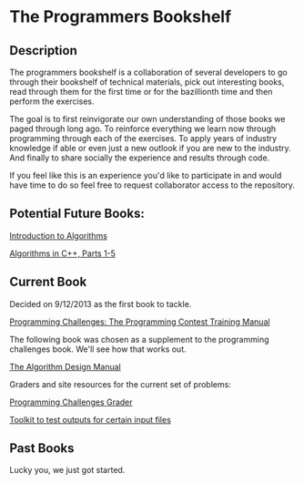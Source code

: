 # The Programmers Bookshelf

## Description
The programmers bookshelf is a collaboration of several developers to go through their bookshelf of technical materials, pick out interesting books, read through them for the first time or for the bazillionth time and then perform the exercises.

The goal is to first reinvigorate our own understanding of those books we paged through long ago. To reinforce everything we learn now through programming through each of the exercises. To apply years of industry knowledge if able or even just a new outlook if you are new to the industry. And finally to share socially the experience and results through code.

If you feel like this is an experience you'd like to participate in and would have time to do so feel free to request collaborator access to the repository.

## Potential Future Books:

[Introduction to Algorithms](http://www.amazon.com/gp/product/0262033844/ref=as_li_tf_tl?ie=UTF8&camp=211189&creative=373489&creativeASIN=0262033844&link_code=as3&tag=origastudi02-20)

[Algorithms in C++, Parts 1-5](http://www.amazon.com/Bundle-Algorithms-Parts-1-5-Fundamentals/dp/020172684X/ref=sr_1_5?ie=UTF8&qid=1378611781&sr=8-5&keywords=Sedgewick)

## Current Book

Decided on 9/12/2013 as the first book to tackle.

[Programming Challenges: The Programming Contest Training Manual](http://www.amazon.com/Programming-Challenges-Contest-Training-Computer/dp/0387001638/ref=sr_1_2?ie=UTF8&qid=1378584494&sr=8-2&keywords=Skiena)

The following book was chosen as a supplement to the programming challenges book. We'll see how that works out.

[The Algorithm Design Manual](http://www.amazon.com/Algorithm-Design-Manual-Steven-Skiena/dp/1849967202/ref=sr_1_1?ie=UTF8&qid=1378584548&sr=8-1&keywords=Skiena)

Graders and site resources for the current set of problems:

[Programming Challenges Grader](http://www.programming-challenges.com/pg.php?page=index)

[Toolkit to test outputs for certain input files](http://uvatoolkit.com/)


## Past Books

Lucky you, we just got started.
